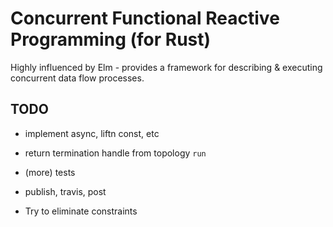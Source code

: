 # Concurrent Functional Reactive Programming (for Rust)

Highly influenced by Elm - provides a framework for describing & executing 
concurrent data flow processes.


## TODO

* implement async, liftn const, etc

* return termination handle from topology `run`
* (more) tests
* publish, travis, post
* Try to eliminate constraints
